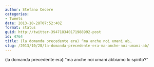```yaml
---
author: Stefano Cecere
categories:
- Tweets
date: 2013-10-28T07:52:40Z
format: status
guid: http://twitter-394718340171988992-post
id: 4764
title: (la domanda precedente era) “ma anche noi umani ab…
slug: /2013/10/28/la-domanda-precedente-era-ma-anche-noi-umani-ab/
---
```


(la domanda precedente era) “ma anche noi umani abbiamo lo spirito?”